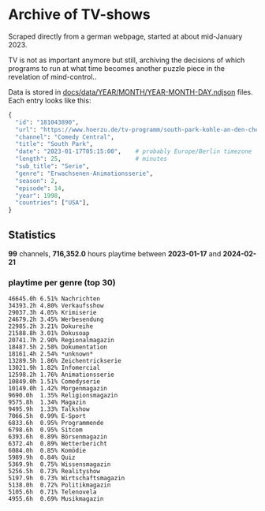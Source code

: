 # Archive of TV-shows

Scraped directly from a german webpage, started at about mid-January 2023.

TV is not as important anymore but still, archiving the decisions of which programs to run at what time
becomes another puzzle piece in the revelation of mind-control.. 

Data is stored in [docs/data/YEAR/MONTH/YEAR-MONTH-DAY.ndjson](docs/data/) files. 
Each entry looks like this:

```python
{
  "id": "181043890", 
  "url": "https://www.hoerzu.de/tv-programm/south-park-kohle-an-den-chefkoch/bid_181043890/", 
  "channel": "Comedy Central", 
  "title": "South Park", 
  "date": "2023-01-17T05:15:00",    # probably Europe/Berlin timezone 
  "length": 25,                     # minutes 
  "sub_title": "Serie", 
  "genre": "Erwachsenen-Animationsserie", 
  "season": 2, 
  "episode": 14, 
  "year": 1998, 
  "countries": ["USA"],
}
```

## Statistics

**99** channels, **716,352.0** hours playtime between **2023-01-17** and **2024-02-21**


### playtime per genre (top 30)

    46645.0h 6.51% Nachrichten
    34393.2h 4.80% Verkaufsshow
    29037.3h 4.05% Krimiserie
    24679.2h 3.45% Werbesendung
    22985.2h 3.21% Dokureihe
    21588.8h 3.01% Dokusoap
    20741.7h 2.90% Regionalmagazin
    18487.5h 2.58% Dokumentation
    18161.4h 2.54% *unknown*
    13289.5h 1.86% Zeichentrickserie
    13021.9h 1.82% Infomercial
    12598.2h 1.76% Animationsserie
    10849.0h 1.51% Comedyserie
    10149.0h 1.42% Morgenmagazin
    9690.0h  1.35% Religionsmagazin
    9575.8h  1.34% Magazin
    9495.9h  1.33% Talkshow
    7066.5h  0.99% E-Sport
    6833.6h  0.95% Programmende
    6798.6h  0.95% Sitcom
    6393.6h  0.89% Börsenmagazin
    6372.4h  0.89% Wetterbericht
    6084.0h  0.85% Komödie
    5989.9h  0.84% Quiz
    5369.9h  0.75% Wissensmagazin
    5256.5h  0.73% Realityshow
    5197.9h  0.73% Wirtschaftsmagazin
    5138.0h  0.72% Politikmagazin
    5105.6h  0.71% Telenovela
    4955.6h  0.69% Musikmagazin
